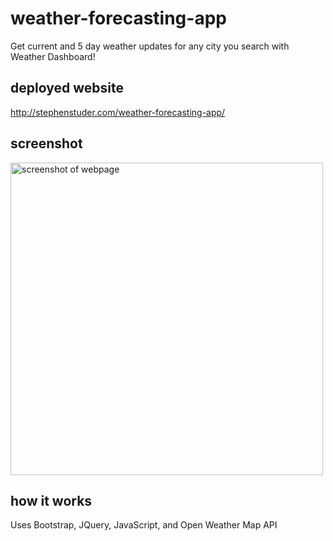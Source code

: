 # weather-forecasting-app
Get current and 5 day weather updates for any city you search with Weather Dashboard!

## deployed website
http://stephenstuder.com/weather-forecasting-app/

## screenshot
<img src="./images/screenshot.PNG" alt="screenshot of webpage" width="500"/>

## how it works
Uses Bootstrap, JQuery, JavaScript, and Open Weather Map API 